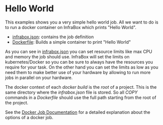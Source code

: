 Hello World
===========

This examples shows you a very simple hello world job. All we want to do is to run a docker container on InfraBox which prints "Hello World".

- [infrabox.json](infrabox.json): contains the job definition
- [Dockerfile](Dockerfile): Builds a simple container to print "Hello World"

As you can see in [infrabox.json](infrabox.json) you can set resource limits like max CPU and memory the job should use. InfraBox will set the limits on kubernetes/Docker so you can be sure to always have the resources you require for your task. On the other hand you can set the limits as low as you need them to make better use of your hardware by allowing to run more jobs in parallel on your hardware.

The docker context of each *docker build* is the *root* of a project. This is the same directory where the *infrabox.json* file is stored. So all *COPY* commands in a *Dockerfile* should use the full path starting from the root of the project.

See the [Docker Job Documentation](https://infrabox.ninja/docs/) for a detailed explanation about the options of a docker job.
